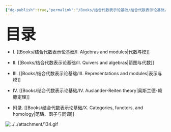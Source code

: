```yaml
---
{"dg-publish":true,"permalink":"/Books/结合代数表示论基础/结合代数表示论基础/","dgPassFrontmatter":true,"created":"2024-07-05T15:21:47.037+08:00","updated":"2024-07-05T15:45:19.832+08:00"}
---
```


<font size="7"> **目录**</font> 
+ Ⅰ. [[Books/结合代数表示论基础/Ⅰ. Algebras and modules\|代数与模]]
+ Ⅱ. [[Books/结合代数表示论基础/Ⅱ. Quivers and algebras\|箭图与代数]]
+ Ⅲ. [[Books/结合代数表示论基础/Ⅲ. Representations and modules\|表示与模]]
+ Ⅳ. [[Books/结合代数表示论基础/Ⅳ. Auslander-Reiten theory\|奥斯兰德-赖滕定理]]

+ 附录. [[Books/结合代数表示论基础/Ⅹ. Categories, functors, and homology\|范畴、函子与同调]]

![../../attachment/134.gif](/img/user/attachment/134.gif)
